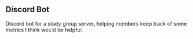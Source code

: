 ## Discord Bot

Discord bot for a study group server, helping members keep track of some metrics I think would be helpful.
